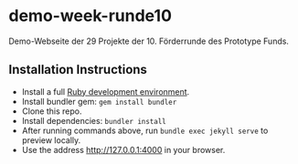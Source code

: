 # demo-week-runde10
Demo-Webseite der 29 Projekte der 10. Förderrunde des Prototype Funds.

## Installation Instructions

- Install a full [Ruby development environment](https://jekyllrb.com/docs/installation/).
- Install bundler gem: `gem install bundler`
- Clone this repo.
- Install dependencies: `bundler install`
- After running commands above, run `bundle exec jekyll serve` to preview locally.
- Use the address <http://127.0.0.1:4000> in your browser.
